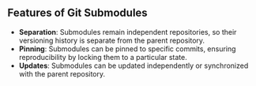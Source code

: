 ## Features of Git Submodules
- **Separation**: Submodules remain independent repositories, so their versioning history is separate from the parent repository.
- **Pinning**: Submodules can be pinned to specific commits, ensuring reproducibility by locking them to a particular state.
- **Updates**: Submodules can be updated independently or synchronized with the parent repository.

